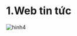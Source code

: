 # 1.Web tin tức
![hinh4](https://user-images.githubusercontent.com/16623330/84885795-ba5a2980-b0bd-11ea-912b-2c439e399e14.PNG)
